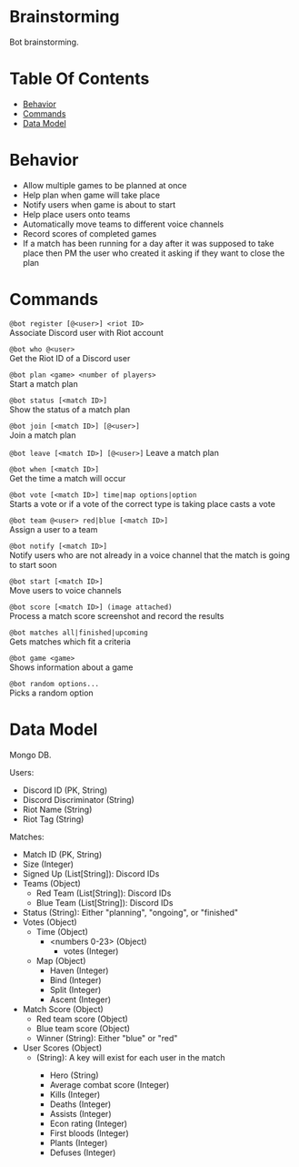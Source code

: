 # Brainstorming
Bot brainstorming.

# Table Of Contents
- [Behavior](#behavior)
- [Commands](#commands)
- [Data Model](#data-model)

# Behavior
- Allow multiple games to be planned at once
- Help plan when game will take place
- Notify users when game is about to start
- Help place users onto teams
- Automatically move teams to different voice channels
- Record scores of completed games
- If a match has been running for a day after it was supposed to take place then
  PM the user who created it asking if they want to close the plan

# Commands
`@bot register [@<user>] <riot ID>`  
	Associate Discord user with Riot account
	
`@bot who @<user>`  
	Get the Riot ID of a Discord user
	
`@bot plan <game> <number of players>`  
	Start a match plan
	
`@bot status [<match ID>]`  
	Show the status of a match plan
	
`@bot join [<match ID>] [@<user>]`  
	Join a match plan
	
`@bot leave [<match ID>] [@<user>]` 
	Leave a match plan
	
`@bot when [<match ID>]`  
	Get the time a match will occur
	
`@bot vote [<match ID>] time|map options|option`  
	Starts a vote or if a vote of the correct type is taking place casts a vote
	
`@bot team @<user> red|blue [<match ID>]`  
	Assign a user to a team
	
`@bot notify [<match ID>]`  
	Notify users who are not already in a voice channel that the match is going
	to start soon

`@bot start [<match ID>]`  
	Move users to voice channels

`@bot score [<match ID>] (image attached)`  
	Process a match score screenshot and record the results

`@bot matches all|finished|upcoming`  
	Gets matches which fit a criteria
	
`@bot game <game>`  
	Shows information about a game
	
`@bot random options...`  
	Picks a random option

# Data Model
Mongo DB.

Users:  

- Discord ID (PK, String)
- Discord Discriminator (String)
- Riot Name (String)
- Riot Tag (String)
	
Matches:  

- Match ID (PK, String)
- Size (Integer)
- Signed Up (List[String]): Discord IDs
- Teams (Object)
	- Red Team (List[String]): Discord IDs
	- Blue Team (List[String]): Discord IDs
- Status (String): Either "planning", "ongoing", or "finished"
- Votes (Object)
	- Time (Object)
		- <numbers 0-23> (Object)
			- votes (Integer)
	- Map (Object)
		- Haven (Integer)
		- Bind (Integer)
		- Split (Integer)
		- Ascent (Integer)
- Match Score (Object)
	- Red team score (Object)
	- Blue team score (Object)
	- Winner (String): Either "blue" or "red"
- User Scores (Object)
	- <Discord ID> (String): A key will exist for each user in the match
		- Hero (String)
		- Average combat score (Integer)
		- Kills (Integer)
		- Deaths (Integer)
		- Assists (Integer)
		- Econ rating (Integer)
		- First bloods (Integer)
		- Plants (Integer)
		- Defuses (Integer)
